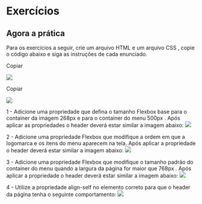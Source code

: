 # Exercícios

## Agora a prática

Para os exercícios a seguir, crie um arquivo HTML e um arquivo CSS , copie o código abaixo e siga as instruções de cada enunciado.

Copiar

![](html.png)

Copiar

![](css.png)

1 - Adicione uma propriedade que defina o tamanho Flexbox base para o container da imagem 268px e para o container do menu 500px . Após aplicar as propriedades o header deverá estar similar a imagem abaixo:
![](exer1.jpeg)

2 - Adicione uma propriedade Flexbox que modifique a ordem em que a logomarca e os itens do menu aparecem na tela. Após aplicar a propriedade o header deverá estar similar a imagem abaixo:
![](exer2.jpeg)

3 - Adicione uma propriedade Flexbox que modifique o tamanho padrão do container do menu quando a largura da página for maior que 768px . Após aplicar a propriedade o header deverá estar similar a imagem abaixo:
![](exer3.jpeg)

4 - Utilize a propriedade align-self no elemento correto para que o header da página tenha o seguinte comportamento:
![](exer4.jpeg)